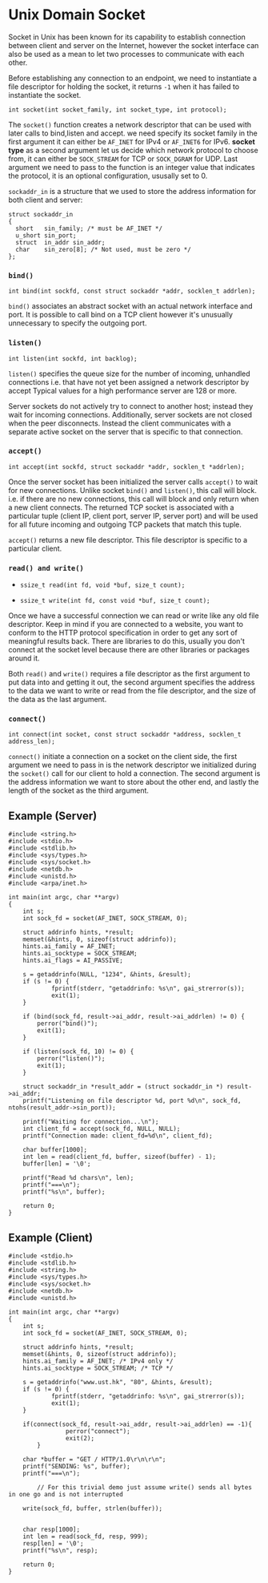 # Unix Domain Socket

Socket in Unix has been known for its capability to establish connection between client and server on the Internet, however the socket interface can also be used as a mean to let two processes to communicate with each other.

Before establishing any connection to an endpoint, we need to instantiate a file descriptor for holding the socket, it returns `-1` when it has failed to instantiate the socket.

`int socket(int socket_family, int socket_type, int protocol);`

The `socket()` function creates a network descriptor that can be used with later calls to bind,listen and accept. we need specify its socket family in the first argument it can either be `AF_INET` for IPv4 or `AF_INET6` for IPv6. **socket type** as a second argument let us decide which network protocol to choose from, it can either be `SOCK_STREAM` for TCP or `SOCK_DGRAM` for UDP. Last argument we need to pass to the function is an integer value that indicates the protocol, it is an optional configuration, ususally set to 0. 

`sockaddr_in` is a structure that we used to store the address information for both client and server:

```
struct sockaddr_in
{
  short   sin_family; /* must be AF_INET */
  u_short sin_port;
  struct  in_addr sin_addr;
  char    sin_zero[8]; /* Not used, must be zero */
};
```

### `bind()`

`int bind(int sockfd, const struct sockaddr *addr, socklen_t addrlen);`

`bind()` associates an abstract socket with an actual network interface and port. It is possible to call bind on a TCP client however it's unusually unnecessary to specify the outgoing port.

### `listen()`

`int listen(int sockfd, int backlog);`

`listen()` specifies the queue size for the number of incoming, unhandled connections i.e. that have not yet been assigned a network descriptor by accept Typical values for a high performance server are 128 or more.

Server sockets do not actively try to connect to another host; instead they wait for incoming connections. Additionally, server sockets are not closed when the peer disconnects. Instead the client communicates with a separate active socket on the server that is specific to that connection.

### `accept()`

`int accept(int sockfd, struct sockaddr *addr, socklen_t *addrlen);`

Once the server socket has been initialized the server calls `accept()` to wait for new connections. Unlike socket `bind()` and `listen()`, this call will block. i.e. if there are no new connections, this call will block and only return when a new client connects. The returned TCP socket is associated with a particular tuple (client IP, client port, server IP, server port) and will be used for all future incoming and outgoing TCP packets that match this tuple.

`accept()` returns a new file descriptor. This file descriptor is specific to a particular client.

### `read() and write()`

* `ssize_t read(int fd, void *buf, size_t count);`

* `ssize_t write(int fd, const void *buf, size_t count);`

Once we have a successful connection we can read or write like any old file descriptor. Keep in mind if you are connected to a website, you want to conform to the HTTP protocol specification in order to get any sort of meaningful results back. There are libraries to do this, usually you don't connect at the socket level because there are other libraries or packages around it.

Both `read()` and `write()` requires a file descriptor as the first argument to put data into and getting it out, the second argument specifies the address to the data we want to write or read from the file descriptor, and the size of the data as the last argument. 

### `connect()`

`int connect(int socket, const struct sockaddr *address, socklen_t address_len);`

`connect()` initiate a connection on a socket on the client side, the first argument we need to pass in is the network descriptor we initialized during the `socket()` call for our client to hold a connection. The second argument is the address information we want to store about the other end, and lastly the length of the socket as the third argument.

## Example (Server)

```
#include <string.h>
#include <stdio.h>
#include <stdlib.h>
#include <sys/types.h>
#include <sys/socket.h>
#include <netdb.h>
#include <unistd.h>
#include <arpa/inet.h>

int main(int argc, char **argv)
{
    int s;
    int sock_fd = socket(AF_INET, SOCK_STREAM, 0);

    struct addrinfo hints, *result;
    memset(&hints, 0, sizeof(struct addrinfo));
    hints.ai_family = AF_INET;
    hints.ai_socktype = SOCK_STREAM;
    hints.ai_flags = AI_PASSIVE;

    s = getaddrinfo(NULL, "1234", &hints, &result);
    if (s != 0) {
            fprintf(stderr, "getaddrinfo: %s\n", gai_strerror(s));
            exit(1);
    }

    if (bind(sock_fd, result->ai_addr, result->ai_addrlen) != 0) {
        perror("bind()");
        exit(1);
    }

    if (listen(sock_fd, 10) != 0) {
        perror("listen()");
        exit(1);
    }
    
    struct sockaddr_in *result_addr = (struct sockaddr_in *) result->ai_addr;
    printf("Listening on file descriptor %d, port %d\n", sock_fd, ntohs(result_addr->sin_port));

    printf("Waiting for connection...\n");
    int client_fd = accept(sock_fd, NULL, NULL);
    printf("Connection made: client_fd=%d\n", client_fd);

    char buffer[1000];
    int len = read(client_fd, buffer, sizeof(buffer) - 1);
    buffer[len] = '\0';

    printf("Read %d chars\n", len);
    printf("===\n");
    printf("%s\n", buffer);

    return 0;
}
```

## Example (Client)

```
#include <stdio.h>
#include <stdlib.h>
#include <string.h>
#include <sys/types.h>
#include <sys/socket.h>
#include <netdb.h>
#include <unistd.h>

int main(int argc, char **argv)
{
    int s;
    int sock_fd = socket(AF_INET, SOCK_STREAM, 0);

    struct addrinfo hints, *result;
    memset(&hints, 0, sizeof(struct addrinfo));
    hints.ai_family = AF_INET; /* IPv4 only */
    hints.ai_socktype = SOCK_STREAM; /* TCP */

    s = getaddrinfo("www.ust.hk", "80", &hints, &result);
    if (s != 0) {
            fprintf(stderr, "getaddrinfo: %s\n", gai_strerror(s));
            exit(1);
    }

    if(connect(sock_fd, result->ai_addr, result->ai_addrlen) == -1){
                perror("connect");
                exit(2);
        }

    char *buffer = "GET / HTTP/1.0\r\n\r\n";
    printf("SENDING: %s", buffer);
    printf("===\n");

        // For this trivial demo just assume write() sends all bytes in one go and is not interrupted

    write(sock_fd, buffer, strlen(buffer));


    char resp[1000];
    int len = read(sock_fd, resp, 999);
    resp[len] = '\0';
    printf("%s\n", resp);

    return 0;
}
```